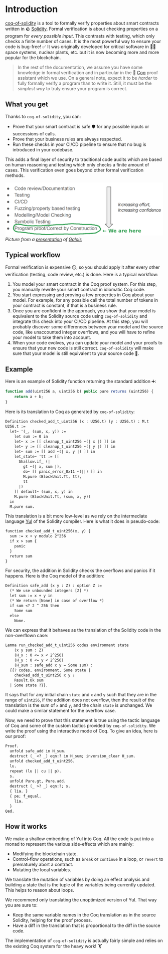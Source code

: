 # Introduction

[coq-of-solidity](https://github.com/formal-land/coq-of-solidity) is a tool to formally verify properties about smart contracts written in 🪨&nbsp;[Solidity](https://soliditylang.org/). Formal verification is about checking properties on a program for _every possible input_. This contrasts with testing, which only checks a finite number of cases. It is the most powerful way to ensure your code is bug-free! ✅ It was originally developed for critical software in 🧑‍🚀 space systems, nuclear plants, etc. but it is now becoming more and more popular for the blockchain.

> In the rest of the documentation, we assume you have some knowledge in formal verification and in particular in the 🐓&nbsp;[Coq](https://coq.inria.fr/) proof assistant which we use. On a general note, expect it to be _harder_ to fully formally verify a program than to write it. Still, it must be the _simplest way_ to truly ensure your program is correct.

## What you get

Thanks to `coq-of-solidity`, you can:

- Prove that your smart contract is safe&nbsp;🛡️ for any possible inputs or successions of calls.
- Prove that your business rules are always respected.
- Run these checks in your CI/CD pipeline to ensure that no bug is introduced in your codebase.

This adds a final layer of security to traditional code audits which are based on human reasoning and testing which only checks a finite amount of cases. This verification even goes beyond other formal verification methods.

![Verification process](./verification-techniques.png)
_Picture from a [presentation](https://mikedodds.github.io/files/talks/2024-10-09-n-things-I-learned.pdf) of [Galois](https://galois.com/)_

## Typical workflow

Formal verification is expensive ⏲️, so you should apply it after every other verification (testing, code review, etc.) is done. Here is a typical workflow:

1. You model your smart contract in the Coq proof system. For this step, you manually rewrite your smart contract in idiomatic Coq code.
2. You start expressing and proving a few properties in Coq about your model. For example, for any possible call the total number of tokens in your contract is constant, if that is a business rule.
3. Once you are confident in the approach, you show that your model is equivalent to the Solidity source code using `coq-of-solidity` and integrate this check into your CI/CD pipeline. At this step, you will probably discover some differences between your model and the source code, like unaccounted integer overflows, and you will have to refine your model to take them into account.
4. When your code evolves, you can update your model and your proofs to ensure that your new code is still correct. `coq-of-solidity` will make sure that your model is still equivalent to your source code 🚀.

## Example

Here is an example of Solidity function returning the standard addition ➕:

```javascript
function add(uint256 a, uint256 b) public pure returns (uint256) {
    return a + b;
}
```

Here is its translation to Coq as generated by `coq-of-solidity`:

```coq
Definition checked_add_t_uint256 (x : U256.t) (y : U256.t) : M.t U256.t :=
  let~ '(_, (sum, x, y)) :=
    let sum := 0 in
    let~ x := [[ cleanup_t_uint256 ~(| x |) ]] in
    let~ y := [[ cleanup_t_uint256 ~(| y |) ]] in
    let~ sum := [[ add ~(| x, y |) ]] in
    let_state~ 'tt := [[
      Shallow.if_ (|
        gt ~(| x, sum |),
        do~ [[ panic_error_0x11 ~(||) ]] in
        M.pure (BlockUnit.Tt, tt),
        tt
      |)
    ]] default~ (sum, x, y) in
    M.pure (BlockUnit.Tt, (sum, x, y))
  in
  M.pure sum.
```

This translation is a bit more low-level as we rely on the intermediate language [Yul](https://docs.soliditylang.org/en/latest/yul.html) of the Solidity compiler. Here is what it does in pseudo-code:

```
function checked_add_t_uint256(x, y) {
  sum := x + y modulo 2^256
  if x > sum {
    panic
  }
  return sum
}
```

For security, the addition in Solidity checks the overflows and panics if it happens. Here is the Coq model of the addition:

```coq
Definition safe_add (x y : Z) : option Z :=
  (* We use unbounded integers [Z] *)
  let sum := x + y in
  (* We return [None] in case of overflow *)
  if sum <? 2 ^ 256 then
    Some sum
  else
    None.
```

We can express that it behaves as the translation of the Solidity code in the non-overflown case:

```coq
Lemma run_checked_add_t_uint256 codes environment state
    (x y sum : Z)
    (H_x : 0 <= x < 2^256)
    (H_y : 0 <= y < 2^256)
    (H_sum : safe_add x y = Some sum) :
  {{? codes, environment, Some state |
    checked_add_t_uint256 x y ⇓
    Result.Ok sum
  | Some state ?}}.
```

It says that for any initial chain `state` and `x` and `y` such that they are in the range of `uint256`, if the addition does not overflow, then the result of the translation is the sum of `x` and `y`, and the chain `state` is unchanged. We could make a similar statement for the overflow case.

Now, we need to prove that this statement is true using the tactic language of Coq and some of the custom tactics provided by `coq-of-solidity`. We write the proof using the interactive mode of Coq. To give an idea, here is our proof:

```coq
Proof.
  unfold safe_add in H_sum.
  destruct (_ <? _) eqn:? in H_sum; inversion_clear H_sum.
  unfold checked_add_t_uint256.
  lu.
  repeat (lu || cu || p).
  s.
  unfold Pure.gt, Pure.add.
  destruct (_ >? _) eqn:?; s.
  { lia. }
  { pe; f_equal.
    lia.
  }
Qed.
```

## How it works

We make a shallow embedding of Yul into Coq. All the code is put into a monad to represent the various side-effects which are mainly:

- Modifying the blockchain state.
- Control-flow operations, such as `break` or `continue` in a loop, or `revert` to prematurely abort a contract.
- Mutating the local variables.

We translate the mutation of variables by doing an effect analysis and building a state that is the tuple of the variables being currently updated. This helps to reason about loops.

We recommend only translating the unoptimized version of Yul. That way you are sure to:

- Keep the same variable names in the Coq translation as in the source Solidity, helping for the proof process.
- Have a diff in the translation that is proportional to the diff in the source code.

The implementation of `coq-of-solidity` is actually fairly simple and relies on the existing Coq system for the heavy work! 🏋️
